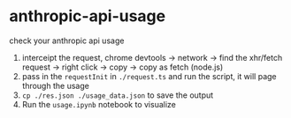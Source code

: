 # anthropic-api-usage

check your anthropic api usage

1. interceipt the request, chrome devtools -> network -> find the xhr/fetch request -> right click -> copy -> copy as fetch (node.js)
2. pass in the `requestInit` in `./request.ts` and run the script, it will page through the usage
3. `cp ./res.json ./usage_data.json` to save the output
4. Run the `usage.ipynb` notebook to visualize
